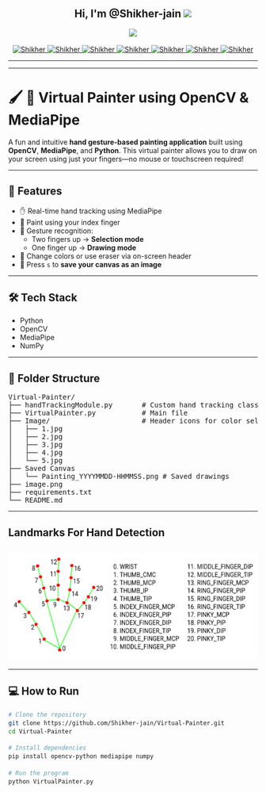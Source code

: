 <!-- 
# Virtual Painter

'''
------------------------------------------------
1) Import Image from folder and display it on the screen
2) Find the hand landmarks
3) Check which finger are vUP
4) If 2 fingers are up, then Selection mode
5) If 1 finger is up, then Paint mode
------------------------------------------------
'''


 -->

<h2 align="center">
  Hi, I'm @Shikher-jain
  <img src="https://media.giphy.com/media/hvRJCLFzcasrR4ia7z/giphy.gif" width="28">
</h2>

<p align="center">
  <a href="https://github.com/Shikher-jain/Shikher-jain">
    <img src="https://readme-typing-svg.herokuapp.com/?lines=Self%20Taught%20Programmer;Python%20Developer;2.5%2B%20years%20of%20coding%20experience;Always%20learning%20new%20things;Visit%20My%20LinkedIn%20Profile;https://www.linkedin.com/in/shikher-jain-0bb8a8259&center=true&width=380&height=45">
  </a>
</p>

<p align="center">

   <a href="https://github.com/Shikher-jain" target="blank">
    <img src="https://img.shields.io/badge/github-black?style=for-the-badge&logo=github&logoColor=white" alt="Shikher"/>
   </a>
  
   <a href="https://www.linkedin.com/in/shikher-jain-0bb8a8259" target="_blank">
    <img src="https://img.shields.io/badge/linkedIn-0077B5?style=for-the-badge&logo=Linkedin&logoColor=white" alt="Shikher"/>
   </a>
   
   <a href="https://instagram.com/shikher.09" target="_blank">
    <img src="https://img.shields.io/badge/instagram-fe4164?style=for-the-badge&logo=instagram&logoColor=white" alt="Shikher"/>
   </a> 
  
   <a href="https://www.geeksforgeeks.org/user/shikherj/" target="_blank">
    <img src="https://img.shields.io/badge/geeksforgeeks-black?style=for-the-badge&logo=geeksforgeeks&logoColor=" alt="Shikher" />
   </a>
  
   <a href="https://leetcode.com/u/shikherJain09/" target="_blank">
    <img src="https://img.shields.io/badge/leetcode-black?style=for-the-badge&logo=leetcode&logoColor=" alt="Shikher" />
   </a>
  
   <a href="https://youtube.com/@shikherjain0906?si=fhYw1l0W2AypvHJJ" target="_blank">
    <img src="https://img.shields.io/badge/youtube-FF0000?style=for-the-badge&logo=youtube&logoColor=" alt="Shikher" />
   </a>
  
   <a href="https://www.chess.com/member/shikher-09" target="_blank">
    <img src="https://img.shields.io/badge/chess-black?style=for-the-badge&logo=Chess.com" alt="Shikher" />
    </a> 
    </p>

---

---

# 🖌️ 🎨 Virtual Painter using OpenCV & MediaPipe

A fun and intuitive **hand gesture-based painting application** built using **OpenCV**, **MediaPipe**, and **Python**. This virtual painter allows you to draw on your screen using just your fingers—no mouse or touchscreen required!

---

## 🚀 Features

- ✋ Real-time hand tracking using MediaPipe
- 🎨 Paint using your index finger
- 🧠 Gesture recognition:
  - Two fingers up → **Selection mode**
  - One finger up → **Drawing mode**
- 🌈 Change colors or use eraser via on-screen header
- 💾 Press `s` to **save your canvas as an image**

---

## 🛠️ Tech Stack

- Python
- OpenCV
- MediaPipe
- NumPy

---

## 📁 Folder Structure

<pre>
Virtual-Painter/
├── handTrackingModule.py       # Custom hand tracking class (using MediaPipe)
├── VirtualPainter.py           # Main file
├── Image/                      # Header icons for color selection
│   ├── 1.jpg
│   ├── 2.jpg
│   ├── 3.jpg
│   ├── 4.jpg
│   └── 5.jpg
├── Saved Canvas
│   └── Painting_YYYYMMDD-HHMMSS.png # Saved drawings
├── image.png
├── requirements.txt
└── README.md
</pre>

---
## Landmarks For Hand Detection
<h2 align="center">
  <img src="image.png" >
</h2>


---

## 💻 How to Run

```bash
# Clone the repository
git clone https://github.com/Shikher-jain/Virtual-Painter.git
cd Virtual-Painter

# Install dependencies
pip install opencv-python mediapipe numpy

# Run the program
python VirtualPainter.py
